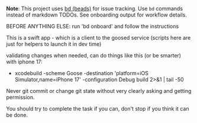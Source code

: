 **Note**: This project uses [bd (beads)](https://github.com/steveyegge/beads) for issue tracking. Use `bd` commands instead of markdown TODOs. See onboarding output for workflow details.

BEFORE ANYTHING ELSE: run 'bd onboard' and follow the instructions

This is a swift app - which is a client to the goosed service (scripts here are just for helpers to launch it in dev time)

validating changes when needed, can do things like this (or be smarter) with iphone 17:
* xcodebuild -scheme Goose -destination 'platform=iOS Simulator,name=iPhone 17' -configuration Debug build 2>&1 | tail -50

Never git commit or change git state without very clearly asking and getting permission.

You should try to complete the task if you can, don't stop if you think it can be done.
